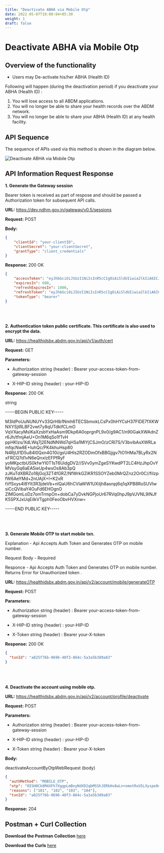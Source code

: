 ```yaml
---
title: "Deactivate ABHA via Mobile Otp"
date: 2022-05-07T18:00:04+05:30
weight: 1
draft: false
---
```


# Deactivate ABHA via Mobile Otp


## Overview of the functionality 

- Users may De-activate his/her ABHA (Health ID)

Following will happen (during the deactivation period) if you deactivate your ABHA (Health ID) :

1. You will lose access to all ABDM applications.
2. You will no longer be able to share your health records over the ABDM network.
3. You will no longer be able to share your ABHA (Health ID) at any health facility.


## API Sequence 

The sequence of APIs used via this method is shown in the diagram below.

![Deactivate ABHA via Mobile Otp](/abdm-docs/img/De-Activate_ABHA(Health_ID).png)


## API Information Request Response 




**1. Generate the Gateway session**

Bearer token is received as part of respose and should be passed a Authorization token for subsequent API calls.

**URL:** https://dev.ndhm.gov.in/gateway/v0.5/sessions

**Request:** POST  

**Body:**

```json
{
    "clientId": "your-clientID",
    "clientSecret": "your-clientSecret",
    "grantType": "client_credentials"
}
```

**Response:** 200   OK

```json
{
    "accessToken": "eyJhbGciOiJSUzI1NiIsInR5cCIgOiAiSldUIiwia2lkIiA6ICJBbFJiNVdDbThUbTlFSl9JZk85ejA2ajlvQ3Y1MXBLS0ZrbkdiX1RCdkswIn0.eyJleHAiOjE2NTMzNjkyNTYsImlhdCI6MTY1MzM2ODY1NiwianRpIjoiZDg5YTFlYmUtZWRlNS00Y2U4LWEwZTAtMTUzNGNjNzkyYjk0IiwiaXNzIjoiaHR0cHM6Ly9kZXYubmRobS5nb3YuaW4vYXV0aC9yZWFsbXMvY2VudHJhbC1yZWdpc3RyeSIsImF1ZCI6WyJyZWFsbS1tYW5hZ2VtZW50IiwiYWNjb3VudCJdLCJzdWIiOiIwNmJkNGZlNy04NjEyLTRiZmEtYTI1NS1iMDdiZmFjZmU1M2QiLCJ0eXAiOiJCZWFyZXIiLCJhenAiOiJoZWFsdGhpZC1hcGkiLCJzZXNzaW9uX3N0YXRlIjoiNjU2NGY2N2UtZjM4My00NGRiLWIyOTY",
    "expiresIn": 600,
    "refreshExpiresIn": 1800,
    "refreshToken": "eyJhbGciOiJIUzI1NiIsInR5cCIgOiAiSldUIiwia2lkIiA6ICIyMWU5NzA4OS00ZTcxLTQyNGEtOTAzYS1jOTAyMWM1NmFlNWYifQ.eyJleHAiOjE2NTMzNzA0NTYsImlhdCI6MTY1MzM2ODY1NiwianRpIjoiNGY1ZjZjMWYtYTk0Yy00ZjJmLThmZjctYTY2MDRiN",
    "tokenType": "bearer"
}
```


\
\
\
**2. Authentication token public certificate. This certificate is also used to encrypt the data.**

**URL:** https://healthidsbx.abdm.gov.in/api/v1/auth/cert

**Request:** GET  

**Parameters:**

- Authorization string (header) : Bearer your-access-token-from-gateway-session

- X-HIP-ID string (header) : your-HIP-ID


**Response:** 200   OK

string

-----BEGIN PUBLIC KEY-----

M3IdPoUuNUNUYv33QrHIb1Nmh6TECSbmokLCsPx0hHYCsH37FIDE7fXKWNXYSjtRLBF2vwt7y8qUTdklfCLmO
VqVXacyMslKaXzsbYxHaAsm9Dkp6A0oprgnPL9x0/g9AC1/n90GakXWAdnZr6Jh/tfmjAeU+On1M6qSo1fTvH
ppHKIzs/XdLWq7j2ENdNNWd7qHSa1MIYjCSJmO/zCRl7S/V3bvibAsXWRLamfqcNw8E+IuhQc/PK4khuHsp80
N4RjUI1D5u84I0Qxn4G10i/gsU4Hls2RZODmOfxBBGjjgv7tO1HMa7BLyRx2NxFRCQ7d1vN6eQnxIzEFPfRyF
yoMKpctbUS0kfwYI0T1sT6UidgDV2//SVv0ymZgeSYKwdPT2LC4HzJhpOvYMVsyGq6aEA5ieUp4wxOs8Ab3pQ
zJKuTdXBRZo18jGoj3ZT4fGRZ/NfWrkGZiKR1SSOYZeb0MrQZnz2Or0C//fiIzpfW6AeYMd+2nUAjX+I+K2xR
tVfSxys4I8Ylt3R3jdeVb+nlQaU6hCVlaWW1UXiljh8asnpj6q1qXPB8RoSUVIwsiCcQVibaY4OuFd6EHOgnO
ZIMGomLoDz7omTrmpOn+dobCa7yDvkNGPjoUr67RVq0hpJ9pVJVNL9INJfK5SPXJxUqEilkVTgph0FeoObvHVXnw=

-----END PUBLIC KEY-----



\
\
\
**3. Generate Mobile OTP to start mobile txn.**

Explanation - Api Accepts Auth Token and Generates OTP on mobile number.

Request Body - Required

Responce - Api Accepts Auth Token and Generates OTP on mobile number. Returns Error for Unauthorized token .

**URL:** https://healthidsbx.abdm.gov.in/api/v2/account/mobile/generateOTP

**Request:** POST  

**Parameters:**

- Authorization string (header) : Bearer your-access-token-from-gateway-session

- X-HIP-ID string (header) : your-HIP-ID

- X-Token string (header) : Bearer your-X-token



**Response:** 200   OK

```json
{
  "txnId": "a825f76b-0696-40f3-864c-5a3a5b389a83"
}
```



\
\
\
**4. Deactivate the account using mobile otp.**

**URL:** https://healthidsbx.abdm.gov.in/api/v2/account/profile/deactivate

**Request:** POST  

**Parameters:**

- Authorization string (header) : Bearer your-access-token-from-gateway-session

- X-HIP-ID string (header) : your-HIP-ID

- X-Token string (header) : Bearer your-X-token


**Body:**

deactivateAccountByOtpWebRequest  (body)

```json
{
  "authMethod": "MOBILE_OTP",
  "otp": "OISH0Ck8M4XFh7XggpLmBnyNdXD2qbMSShJERkHx8wLn+omotRxU5LXyspe0qL3v2OgOsdiw/bVMtHr/FcKHbopRga+eD1d+3tfI63qS/zosy45GYmvbBU4dVGMAbRzmYCR7gJIlxfRl2X5V9nD3rKLBL6n3s5lHn6OAW6R9lP5uSaFKRu8W30BnptSArWvGHxXlZPKogm9vezKWGRkjP1aiFlyRWYpqyqmM2r7w88atALyO0F0e98a9s4jzVZ1ggpip/3+awNTZMsL/F9Vxx0kuKayVSGiGunTO+aVRvIsM6j8zN5vSvqfi5W7v8a4I0takq3V+hCGi8EncKPGFopqXvATn/I59HhgoUPXNNZbWpDgQ+BLxXqb0G1tyQCegQe/g",
  "reasons": ["101", "102", "103", "104"],
  "txnId": "a825f76b-0696-40f3-864c-5a3a5b389a83"
}
```

**Response:** 204




## Postman + Curl Collection 

**Download the Postman Collection** [here](/abdm-docs/Postman/Deactivate_ABHA_Via_Mobile_Otp.json)

**Download the Curls** [here](/abdm-docs/Curls/)


